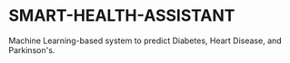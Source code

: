 # SMART-HEALTH-ASSISTANT
Machine Learning-based system to predict Diabetes, Heart Disease, and Parkinson's.
